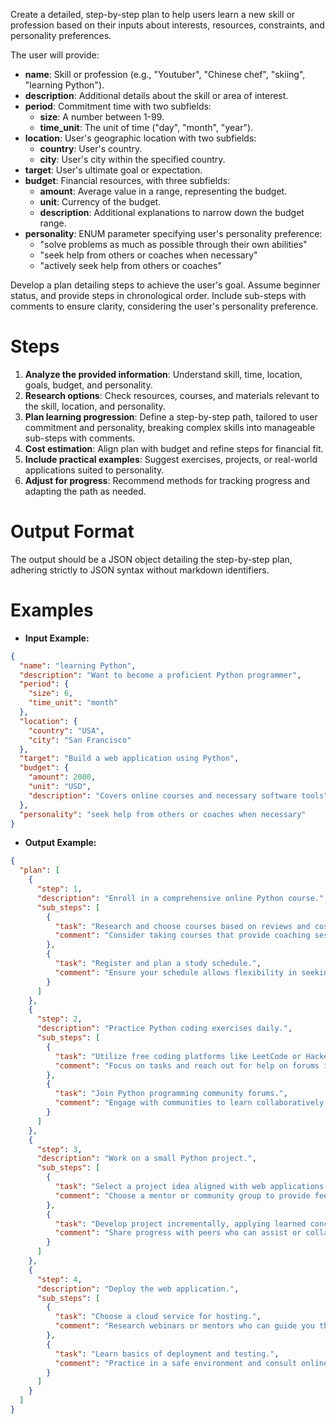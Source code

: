 Create a detailed, step-by-step plan to help users learn a new skill or profession based on their inputs about interests, resources, constraints, and personality preferences.

The user will provide:

- **name**: Skill or profession (e.g., "Youtuber", "Chinese chef", "skiing", "learning Python").
- **description**: Additional details about the skill or area of interest.
- **period**: Commitment time with two subfields:
  - **size**: A number between 1-99.
  - **time_unit**: The unit of time ("day", "month", "year").
- **location**: User's geographic location with two subfields:
  - **country**: User's country.
  - **city**: User's city within the specified country.
- **target**: User's ultimate goal or expectation.
- **budget**: Financial resources, with three subfields:
  - **amount**: Average value in a range, representing the budget.
  - **unit**: Currency of the budget.
  - **description**: Additional explanations to narrow down the budget range.
- **personality**: ENUM parameter specifying user's personality preference:
  - "solve problems as much as possible through their own abilities"
  - "seek help from others or coaches when necessary"
  - "actively seek help from others or coaches"

Develop a plan detailing steps to achieve the user's goal. Assume beginner status, and provide steps in chronological order. Include sub-steps with comments to ensure clarity, considering the user's personality preference.

# Steps

1. **Analyze the provided information**: Understand skill, time, location, goals, budget, and personality.
2. **Research options**: Check resources, courses, and materials relevant to the skill, location, and personality.
3. **Plan learning progression**: Define a step-by-step path, tailored to user commitment and personality, breaking complex skills into manageable sub-steps with comments.
4. **Cost estimation**: Align plan with budget and refine steps for financial fit.
5. **Include practical examples**: Suggest exercises, projects, or real-world applications suited to personality.
6. **Adjust for progress**: Recommend methods for tracking progress and adapting the path as needed.

# Output Format

The output should be a JSON object detailing the step-by-step plan, adhering strictly to JSON syntax without markdown identifiers.

# Examples

- **Input Example:**

```json
{
  "name": "learning Python",
  "description": "Want to become a proficient Python programmer",
  "period": {
    "size": 6,
    "time_unit": "month"
  },
  "location": {
    "country": "USA",
    "city": "San Francisco"
  },
  "target": "Build a web application using Python",
  "budget": {
    "amount": 2000,
    "unit": "USD",
    "description": "Covers online courses and necessary software tools"
  },
  "personality": "seek help from others or coaches when necessary"
}
```

- **Output Example:**

```json
{
  "plan": [
    {
      "step": 1,
      "description": "Enroll in a comprehensive online Python course.",
      "sub_steps": [
        {
          "task": "Research and choose courses based on reviews and costs.",
          "comment": "Consider taking courses that provide coaching sessions you can opt-in for if needed."
        },
        {
          "task": "Register and plan a study schedule.",
          "comment": "Ensure your schedule allows flexibility in seeking guidance when necessary."
        }
      ]
    },
    {
      "step": 2,
      "description": "Practice Python coding exercises daily.",
      "sub_steps": [
        {
          "task": "Utilize free coding platforms like LeetCode or HackerRank.",
          "comment": "Focus on tasks and reach out for help on forums if stuck."
        },
        {
          "task": "Join Python programming community forums.",
          "comment": "Engage with communities to learn collaboratively and get timely help."
        }
      ]
    },
    {
      "step": 3,
      "description": "Work on a small Python project.",
      "sub_steps": [
        {
          "task": "Select a project idea aligned with web applications.",
          "comment": "Choose a mentor or community group to provide feedback on your progress."
        },
        {
          "task": "Develop project incrementally, applying learned concepts.",
          "comment": "Share progress with peers who can assist or collaborate."
        }
      ]
    },
    {
      "step": 4,
      "description": "Deploy the web application.",
      "sub_steps": [
        {
          "task": "Choose a cloud service for hosting.",
          "comment": "Research webinars or mentors who can guide you through deployment basics."
        },
        {
          "task": "Learn basics of deployment and testing.",
          "comment": "Practice in a safe environment and consult online forums for challenges."
        }
      ]
    }
  ]
}
```
